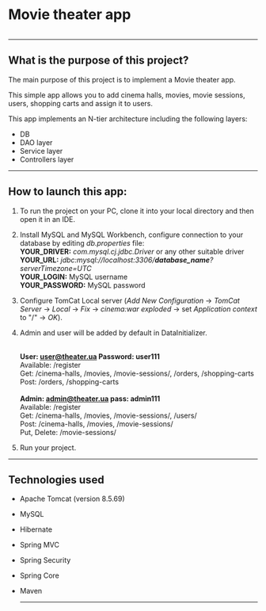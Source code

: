 <h1>Movie theater app</h1>

<img src="https://emke.uwm.edu/wp-content/uploads/2019/01/SL-102.jpg" alt=""> <hr>

## What is the purpose of this project?
The main purpose of this project is to implement a Movie theater app.

This simple app allows you to add cinema halls, movies, movie sessions, users, shopping carts and assign it to users.

This app implements an N-tier architecture including the following layers:
* DB
* DAO layer
* Service layer
* Controllers layer
<hr>

## How to launch this app:
1. To run the project on your PC, clone it into your local directory and then open it in an IDE.
2. Install MySQL and MySQL Workbench, configure connection to your database by editing _db.properties_ file: <br>
   **YOUR_DRIVER:** _com.mysql.cj.jdbc.Driver_ or any other suitable driver <br>
   **YOUR_URL:** _jdbc:mysql://localhost:3306/<b>database_name</b>?serverTimezone=UTC_ <br>
   **YOUR_LOGIN:** MySQL username <br>
   **YOUR_PASSWORD:** MySQL password <br>
   
4. Configure TomCat Local server (_Add New Configuration_ -> _TomCat Server_ -> _Local_ -> _Fix_ -> _cinema:war exploded_ -> set _Application context_ to "/" -> _OK_).
5. Admin and user will be added by default in DataInitializer.<br><br>
   
   **User: user@theater.ua Password: user111** <br>
   Available: /register <br>
   Get: /cinema-halls, /movies, /movie-sessions/, /orders, /shopping-carts <br>
   Post: /orders, /shopping-carts <br><br>
   **Admin: admin@theater.ua pass: admin111** <br>
   Available: /register <br>
   Get: /cinema-halls, /movies, /movie-sessions/, /users/<br>
   Post: /cinema-halls, /movies, /movie-sessions/<br>
   Put, Delete: /movie-sessions/<br>
6. Run your project.
<hr>

## Technologies used
- Apache Tomcat (version 8.5.69)
- MySQL
- Hibernate
- Spring MVC
- Spring Security
- Spring Core
- Maven
  
  <hr>

